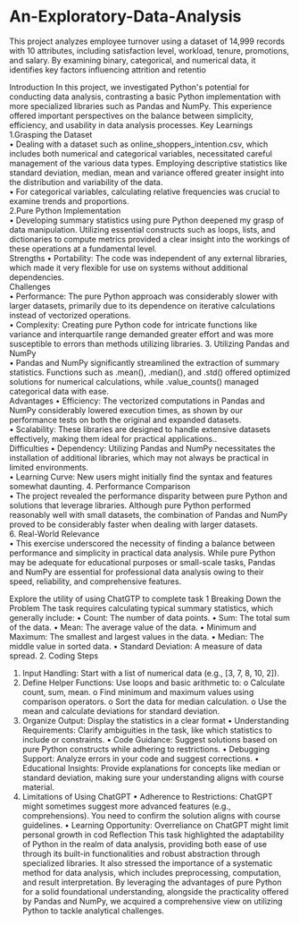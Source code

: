# An-Exploratory-Data-Analysis
This project analyzes employee turnover using a dataset of 14,999 records with 10 attributes, including satisfaction level, workload, tenure, promotions, and salary. By examining binary, categorical, and numerical data, it identifies key factors influencing attrition and retentio


Introduction
In this project, we investigated Python's potential for conducting data analysis, contrasting a basic Python implementation with more specialized libraries such as Pandas and NumPy. This experience offered important perspectives on the balance between simplicity, efficiency, and usability in data analysis processes.
Key Learnings
1.Grasping the Dataset  
•	Dealing with a dataset such as online_shoppers_intention.csv, which includes both numerical and categorical variables, necessitated careful management of the various data types. Employing descriptive statistics like standard deviation, median, mean and variance offered greater insight into the distribution and variability of the data.  
•	For categorical variables, calculating relative frequencies was crucial to examine trends and proportions.  
2.Pure Python Implementation  
•	Developing summary statistics using pure Python deepened my grasp of data manipulation. Utilizing essential constructs such as loops, lists, and dictionaries to compute metrics provided a clear insight into the workings of these operations at a fundamental level.  
Strengths
•	Portability: The code was independent of any external libraries, which made it very flexible for use on systems without additional dependencies.  
Challenges  
•	Performance: The pure Python approach was considerably slower with larger datasets, primarily due to its dependence on iterative calculations instead of vectorized operations.  
•	Complexity: Creating pure Python code for intricate functions like variance and interquartile range demanded greater effort and was more susceptible to errors than methods utilizing libraries.
3. Utilizing Pandas and NumPy  
•	Pandas and NumPy significantly streamlined the extraction of summary statistics. Functions such as .mean(), .median(), and .std() offered optimized solutions for numerical calculations, while .value_counts() managed categorical data with ease.  
Advantages
•	Efficiency: The vectorized computations in Pandas and NumPy considerably lowered execution times, as shown by our performance tests on both the original and expanded datasets.  
•	Scalability: These libraries are designed to handle extensive datasets effectively, making them ideal for practical applications..  
Difficulties
•	Dependency: Utilizing Pandas and NumPy necessitates the installation of additional libraries, which may not always be practical in limited environments.  
•	 Learning Curve: New users might initially find the syntax and features somewhat daunting.
4. Performance Comparison  
•	The project revealed the performance disparity between pure Python and solutions that leverage libraries. Although pure Python performed reasonably well with small datasets, the combination of Pandas and NumPy proved to be considerably faster when dealing with larger datasets.  
6. Real-World Relevance  
•	This exercise underscored the necessity of finding a balance between performance and simplicity in practical data analysis. While pure Python may be adequate for educational purposes or small-scale tasks, Pandas and NumPy are essential for professional data analysis owing to their speed, reliability, and comprehensive features.

Explore the utility of using ChatGTP to complete task 1
Breaking Down the Problem
The task requires calculating typical summary statistics, which generally include:
•	Count: The number of data points.
•	Sum: The total sum of the data.
•	Mean: The average value of the data.
•	Minimum and Maximum: The smallest and largest values in the data.
•	Median: The middle value in sorted data.
•	Standard Deviation: A measure of data spread.
2. Coding Steps
1.	Input Handling: Start with a list of numerical data (e.g., [3, 7, 8, 10, 2]).
2.	Define Helper Functions: Use loops and basic arithmetic to:
o	Calculate count, sum, mean.
o	Find minimum and maximum values using comparison operators.
o	Sort the data for median calculation.
o	Use the mean and calculate deviations for standard deviation.
3.	Organize Output: Display the statistics in a clear format
•	Understanding Requirements: Clarify ambiguities in the task, like which statistics to include or constraints.
•	Code Guidance: Suggest solutions based on pure Python constructs while adhering to restrictions.
•	Debugging Support: Analyze errors in your code and suggest corrections.
•	Educational Insights: Provide explanations for concepts like median or standard deviation, making sure your understanding aligns with course material.
5. Limitations of Using ChatGPT
•	Adherence to Restrictions: ChatGPT might sometimes suggest more advanced features (e.g., comprehensions). You need to confirm the solution aligns with course guidelines.
•	Learning Opportunity: Overreliance on ChatGPT might limit personal growth in cod
Reflection
This task highlighted the adaptability of Python in the realm of data analysis, providing both ease of use through its built-in functionalities and robust abstraction through specialized libraries. It also stressed the importance of a systematic method for data analysis, which includes preprocessing, computation, and result interpretation. By leveraging the advantages of pure Python for a solid foundational understanding, alongside the practicality offered by Pandas and NumPy, we acquired a comprehensive view on utilizing Python to tackle analytical challenges.



